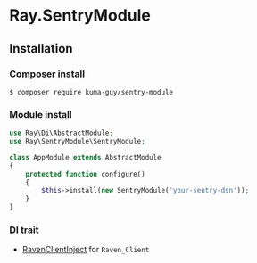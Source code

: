 # Ray.SentryModule

## Installation

### Composer install

    $ composer require kuma-guy/sentry-module
 
### Module install

```php
use Ray\Di\AbstractModule;
use Ray\SentryModule\SentryModule;

class AppModule extends AbstractModule
{
    protected function configure()
    {
        $this->install(new SentryModule('your-sentry-dsn'));
    }
}
```

### DI trait

 * [RavenClientInject](https://github.com/kuma-guy/Ray.SentryModule/blob/master/src/RavenClientInject.php) for `Raven_Client`
